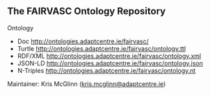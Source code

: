## The FAIRVASC Ontology Repository

Ontology

* Doc http://ontologies.adaptcentre.ie/fairvasc/
* Turtle http://ontologies.adaptcentre.ie/fairvasc/ontology.ttl
* RDF/XML http://ontologies.adaptcentre.ie/fairvasc/ontology.xml
* JSON-LD http://ontologies.adaptcentre.ie/fairvasc/ontology.json
* N-Triples http://ontologies.adaptcentre.ie/fairvasc/ontology.nt


Maintainer: Kris McGlinn (kris.mcglinn@adaptcentre.ie) 
